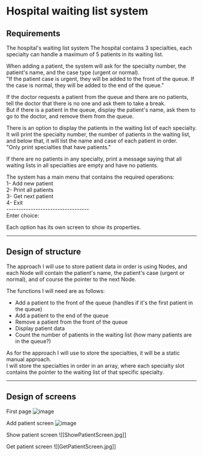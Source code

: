 # **Hospital waiting list system**

## **Requirements**

The hospital's waiting list system 
The hospital contains 3 specialties, each specialty can handle a maximum of 5 patients in its waiting list.

When adding a patient, the system will ask for the specialty number, the patient's name, and the case type (urgent or normal).  
"If the patient case is urgent, they will be added to the front of the queue. If the case is normal, they will be added to the end of the queue."

If the doctor requests a patient from the queue and there are no patients, tell the doctor that there is no one and ask them to take a break.  
But if there is a patient in the queue, display the patient's name, ask them to go to the doctor, and remove them from the queue.

There is an option to display the patients in the waiting list of each specialty.  
It will print the specialty number, the number of patients in the waiting list, and below that, it will list the name and case of each patient in order.  
"Only print specialties that have patients."

If there are no patients in any specialty, print a message saying that all waiting lists in all specialties are empty and have no patients.

The system has a main menu that contains the required operations:  
1- Add new patient  
2- Print all patients  
3- Get next patient  
4- Exit  
\----------------------------------  
Enter choice:

Each option has its own screen to show its properties.


---
## **Design of structure**
The approach I will use to store patient data in order is using Nodes, and each Node will contain the patient's name, the patient's case (urgent or normal), and of course the pointer to the next Node.

The functions I will need are as follows:

- Add a patient to the front of the queue (handles if it's the first patient in the queue)
- Add a patient to the end of the queue
- Remove a patient from the front of the queue
- Display patient data
- Count the number of patients in the waiting list (how many patients are in the queue?)

As for the approach I will use to store the specialties, it will be a static manual approach.  
I will store the specialties in order in an array, where each specialty slot contains the pointer to the waiting list of that specific specialty.

---
## **Design of screens**

First page 
![image](https://github.com/user-attachments/assets/d9c2a8f6-8dc2-42fd-ade4-99cccf6035b7)



Add patient screen
![image](https://github.com/user-attachments/assets/8503fad2-13fd-4126-8dbf-a10771a2ac4f)




Show patient screen
![[ShowPatientScreen.jpg]]



Get patient screen
![[GetPatientScreen.jpg]]









